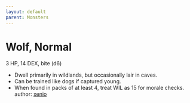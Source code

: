 ```yaml
---
layout: default
parent: Monsters
---
```

# Wolf, Normal
3 HP, 14 DEX, bite (d6)
- Dwell primarily in wildlands, but occasionally lair in caves.
-   Can be trained like dogs if captured young.
-   When found in packs of at least 4, treat WIL as 15 for morale
    checks.
author: [xenio](https://xenioinabottle.blogspot.com)
